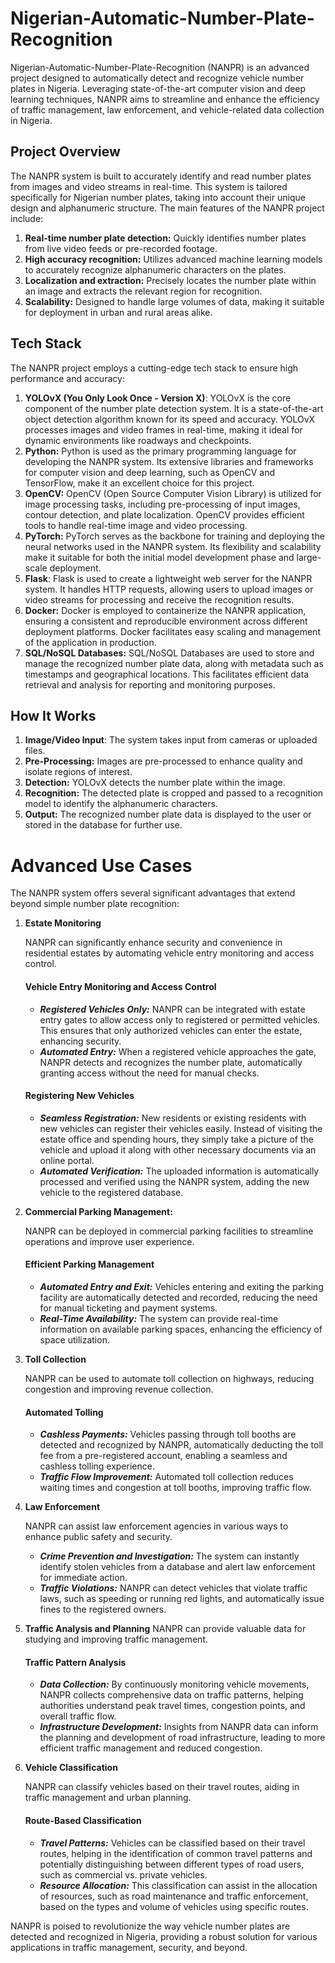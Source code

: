 # Nigerian-Automatic-Number-Plate-Recognition
Nigerian-Automatic-Number-Plate-Recognition (NANPR) is an advanced project designed to automatically detect and recognize vehicle number plates in Nigeria. Leveraging state-of-the-art computer vision and deep learning techniques, NANPR aims to streamline and enhance the efficiency of traffic management, law enforcement, and vehicle-related data collection in Nigeria.
## Project Overview
The NANPR system is built to accurately identify and read number plates from images and video streams in real-time. This system is tailored specifically for Nigerian number plates, taking into account their unique design and alphanumeric structure. The main features of the NANPR project include:
1. **Real-time number plate detection:** Quickly identifies number plates from live video feeds or pre-recorded footage.
2. **High accuracy recognition:** Utilizes advanced machine learning models to accurately recognize alphanumeric characters on the plates.
3. **Localization and extraction:** Precisely locates the number plate within an image and extracts the relevant region for recognition.
4. **Scalability:** Designed to handle large volumes of data, making it suitable for deployment in urban and rural areas alike.
## Tech Stack
The NANPR project employs a cutting-edge tech stack to ensure high performance and accuracy:
1. **YOLOvX (You Only Look Once - Version X)**: YOLOvX is the core component of the number plate detection system. It is a state-of-the-art object detection algorithm known for its speed and accuracy. YOLOvX processes images and video frames in real-time, making it ideal for dynamic environments like roadways and checkpoints.
2. **Python:** Python is used as the primary programming language for developing the NANPR system. Its extensive libraries and frameworks for computer vision and deep learning, such as OpenCV and TensorFlow, make it an excellent choice for this project.
3. **OpenCV:** OpenCV (Open Source Computer Vision Library) is utilized for image processing tasks, including pre-processing of input images, contour detection, and plate localization. OpenCV provides efficient tools to handle real-time image and video processing.
4. **PyTorch:** PyTorch serves as the backbone for training and deploying the neural networks used in the NANPR system. Its flexibility and scalability make it suitable for both the initial model development phase and large-scale deployment.
5. **Flask**: Flask is used to create a lightweight web server for the NANPR system. It handles HTTP requests, allowing users to upload images or video streams for processing and receive the recognition results.
6. **Docker:** Docker is employed to containerize the NANPR application, ensuring a consistent and reproducible environment across different deployment platforms. Docker facilitates easy scaling and management of the application in production.
7. **SQL/NoSQL Databases:** SQL/NoSQL Databases are used to store and manage the recognized number plate data, along with metadata such as timestamps and geographical locations. This facilitates efficient data retrieval and analysis for reporting and monitoring purposes.
## How It Works
1. **Image/Video Input**: The system takes input from cameras or uploaded files.
2. **Pre-Processing:** Images are pre-processed to enhance quality and isolate regions of interest.
3. **Detection:** YOLOvX detects the number plate within the image.
4. **Recognition:** The detected plate is cropped and passed to a recognition model to identify the alphanumeric characters.
5. **Output:** The recognized number plate data is displayed to the user or stored in the database for further use.
# Advanced Use Cases
The NANPR system offers several significant advantages that extend beyond simple number plate recognition:   

1. **Estate Monitoring**

    NANPR can significantly enhance security and convenience in residential estates by automating vehicle entry monitoring and access control.
    #### Vehicle Entry Monitoring and Access Control
      - ***Registered Vehicles Only:*** NANPR can be integrated with estate entry gates to allow access only to registered or permitted vehicles. This ensures that only authorized vehicles can enter the estate, enhancing security.
      - ***Automated Entry:*** When a registered vehicle approaches the gate, NANPR detects and recognizes the number plate, automatically granting access without the need for manual checks.
    #### Registering New Vehicles
      - ***Seamless Registration:*** New residents or existing residents with new vehicles can register their vehicles easily. Instead of visiting the estate office and spending hours, they simply take a picture of the vehicle and upload it along with other necessary documents via an online portal.
      - ***Automated Verification:*** The uploaded information is automatically processed and verified using the NANPR system, adding the new vehicle to the registered database.

2. **Commercial Parking Management:**

    NANPR can be deployed in commercial parking facilities to streamline operations and improve user experience.
    #### Efficient Parking Management
      - ***Automated Entry and Exit:*** Vehicles entering and exiting the parking facility are automatically detected and recorded, reducing the need for manual ticketing and payment systems.
      - ***Real-Time Availability:*** The system can provide real-time information on available parking spaces, enhancing the efficiency of space utilization.

3. **Toll Collection**

    NANPR can be used to automate toll collection on highways, reducing congestion and improving revenue collection.
    #### Automated Tolling
      - ***Cashless Payments:*** Vehicles passing through toll booths are detected and recognized by NANPR, automatically deducting the toll fee from a pre-registered account, enabling a seamless and cashless tolling experience.
      - ***Traffic Flow Improvement:*** Automated toll collection reduces waiting times and congestion at toll booths, improving traffic flow.

4. **Law Enforcement**

    NANPR can assist law enforcement agencies in various ways to enhance public safety and security.
      - ***Crime Prevention and Investigation:*** The system can instantly identify stolen vehicles from a database and alert law enforcement for immediate action.
      - ***Traffic Violations:*** NANPR can detect vehicles that violate traffic laws, such as speeding or running red lights, and automatically issue fines to the registered owners.

5. **Traffic Analysis and Planning**
    NANPR can provide valuable data for studying and improving traffic management.
    #### Traffic Pattern Analysis
      - ***Data Collection:*** By continuously monitoring vehicle movements, NANPR collects comprehensive data on traffic patterns, helping authorities understand peak travel times, congestion points, and overall traffic flow.
      - ***Infrastructure Development:*** Insights from NANPR data can inform the planning and development of road infrastructure, leading to more efficient traffic management and reduced congestion.

6. **Vehicle Classification**

    NANPR can classify vehicles based on their travel routes, aiding in traffic management and urban planning.
    #### Route-Based Classification
      - ***Travel Patterns:*** Vehicles can be classified based on their travel routes, helping in the identification of common travel patterns and potentially distinguishing between different types of road users, such as commercial vs. private vehicles.
      - ***Resource Allocation:*** This classification can assist in the allocation of resources, such as road maintenance and traffic enforcement, based on the types and volume of vehicles using specific routes.

NANPR is poised to revolutionize the way vehicle number plates are detected and recognized in Nigeria, providing a robust solution for various applications in traffic management, security, and beyond.
